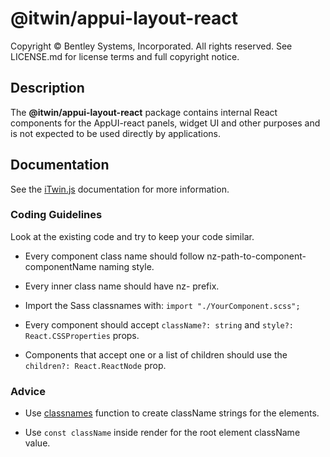 # @itwin/appui-layout-react

Copyright © Bentley Systems, Incorporated. All rights reserved. See LICENSE.md for license terms and full copyright notice.

## Description

The **@itwin/appui-layout-react** package contains internal React components for the AppUI-react panels, widget UI and other purposes and is not expected to be used directly by applications.

## Documentation

See the [iTwin.js](https://www.itwinjs.org/learning/ui/) documentation for more information.

### Coding Guidelines

Look at the existing code and try to keep your code similar.

- Every component class name should follow nz-path-to-component-componentName naming style.

- Every inner class name should have nz- prefix.

- Import the Sass classnames with: `import "./YourComponent.scss";`

- Every component should accept `className?: string` and `style?: React.CSSProperties` props.

- Components that accept one or a list of children should use the `children?: React.ReactNode` prop.

### Advice

- Use [classnames](https://www.npmjs.com/package/classnames) function to create className strings for the elements.

- Use `const className` inside render for the root element className value.
